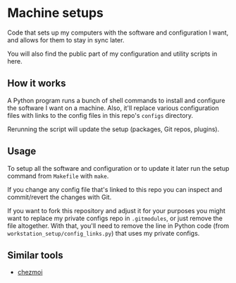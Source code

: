 Machine setups
==============

Code that sets up my computers with the software and configuration I want, and allows for them to stay in sync later.

You will also find the public part of my configuration and utility scripts in here.

How it works
------------

A Python program runs a bunch of shell commands to install and configure the software I want on a machine.
Also, it'll replace various configuration files with links to the config files in this repo's `configs` directory.

Rerunning the script will update the setup (packages, Git repos, plugins).

Usage
------------

To setup all the software and configuration or to update it later run the setup command from `Makefile` with `make`.

If you change any config file that's linked to this repo you can inspect and commit/revert the changes with Git.

If you want to fork this repository and adjust it for your purposes you might want to replace my private configs
repo in `.gitmodules`, or just remove the file altogether.
With that, you'll need to remove the line in Python code (from `workstation_setup/config_links.py`)
that uses my private configs.

Similar tools
-------------

- [chezmoi](https://www.chezmoi.io/)

